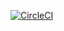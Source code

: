 [![CircleCI](https://dl.circleci.com/status-badge/img/gh/bryan2459/Customer/tree/main.svg?style=svg)](https://dl.circleci.com/status-badge/redirect/gh/bryan2459/Customer/tree/main)